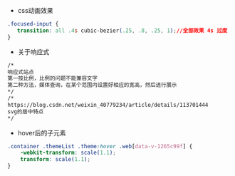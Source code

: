 - css动画效果

```css
.focused-input {
   transition: all .4s cubic-bezier(.25, .8, .25, 1);//全部效果 4s 过度 
}
```

- 关于响应式

```tex
/*
响应式站点
第一按比例，比例的问题不能兼容文字
第二种方法，媒体查询，在某个范围内设置好相应的宽高，然后进行展示
*/
/*
https://blog.csdn.net/weixin_40779234/article/details/113701444
svg的居中特点
*/
```

- hover后的子元素

```css
.container .themeList .theme:hover .web[data-v-1265c99f] {
    -webkit-transform: scale(1.1);
    transform: scale(1.1);
}
```

